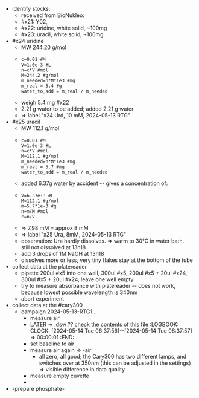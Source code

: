- identify stocks:
	- received from BioNukleo:
	- #x21: Y02,
	- #x22: uridine, white solid, ~100mg
	- #x23: uracil, white solid, ~100mg
- #x24 uridine
	- MW 244.20 g/mol
	- ```calc
	  c=0.01 #M
	  V=1.0e-3 #L
	  n=c*V #mol
	  M=244.2 #g/mol
	  m_needed=n*M*1e3 #mg
	  m_real = 5.4 #g
	  water_to_add = m_real / m_needed
	  ```
	- weigh 5.4 mg #x22
	- 2.21 g water to be added; added 2.21 g water
	- => label "x24 Urd, 10 mM, 2024-05-13 RTG"
- #x25 uracil
	- MW 112.1 g/mol
	- ```calc
	  c=0.01 #M
	  V=1.0e-3 #L
	  n=c*V #mol
	  M=112.1 #g/mol
	  m_needed=n*M*1e3 #mg
	  m_real = 5.7 #mg
	  water_to_add = m_real / m_needed
	  ```
	- added 6.37g water by accident -- gives a concentration of:
	- ```calc
	  V=6.37e-3 #L
	  M=112.1 #g/mol
	  m=5.7*1e-3 #g
	  n=m/M #mol
	  c=n/V
	  ```
	- => 7.98 mM = approx 8 mM
	- => label "x25 Ura, 8mM, 2024-05-13 RTG"
	- observation: Ura hardly dissolves. => warm to 30°C in water bath. still not dissolved at 13h18
	- add 3 drops of 1M NaOH at 13h18
	- dissolves more or less, very tiny flakes stay at the bottom of the tube
- collect data at the platereader
	- pipette 200ul #x5 into one well, 300ul #x5, 200ul #x5 + 20ul #x24, 300ul #x5 + 20ul #x24, leave one well empty
	- try to measure absorbance with platereader -- does not work, because lowest possible wavelength is 340nm
	- abort experiment
- collect data at the #cary300
	- campaign 2024-05-13-RTG1...
		- measure air
		- LATER => .dsw ?? check the contents of this file
		  :LOGBOOK:
		  CLOCK: [2024-05-14 Tue 06:37:56]--[2024-05-14 Tue 06:37:57] =>  00:00:01
		  :END:
		- set baseline to air
		- measure air again => -air
			- all zero, all good; the Cary300 has two different lamps, and switches over at 350nm (this can be adjusted in the settings) => visible difference in data quality
		- measure empty cuvette
		-
- -prepare phosphate-
